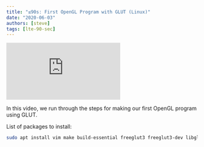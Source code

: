 ```yaml
---
title: "≤90s: First OpenGL Program with GLUT (Linux)"
date: "2020-06-03"
authors: [steve]
tags: [lte-90-sec]
---
```


<iframe className="youtube-video-player" src="https://www.youtube.com/embed/cShqFtmDTQE" title="YouTube video player" frameBorder="0" allow="accelerometer; autoplay; clipboard-write; encrypted-media; gyroscope; picture-in-picture" allowFullScreen></iframe>

In this video, we run through the steps for making our first OpenGL program using GLUT.

<!--truncate-->

List of packages to install:

```bash
sudo apt install vim make build-essential freeglut3 freeglut3-dev libglew1.5 libglew1.5-dev libglu1-mesa libglu1-mesa-dev libgl1-mesa-glx libgl1-mesa-dev mesa-common-dev libglew-dev libglfw3 libglfw3-dev libglm-dev
```